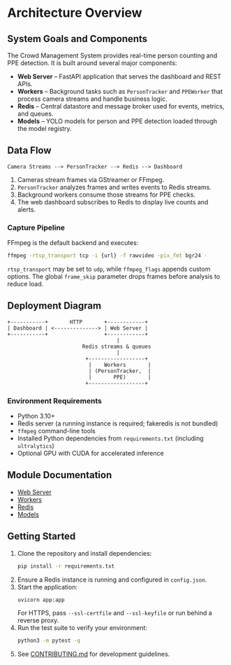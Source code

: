 # Architecture Overview

## System Goals and Components
The Crowd Management System provides real-time person counting and PPE detection. It is built around several major components:

- **Web Server** – FastAPI application that serves the dashboard and REST APIs.
- **Workers** – Background tasks such as `PersonTracker` and `PPEWorker` that process camera streams and handle business logic.
- **Redis** – Central datastore and message broker used for events, metrics, and queues.
- **Models** – YOLO models for person and PPE detection loaded through the model registry.

## Data Flow
```
Camera Streams --> PersonTracker --> Redis --> Dashboard
```
1. Cameras stream frames via GStreamer or FFmpeg.
2. `PersonTracker` analyzes frames and writes events to Redis streams.
3. Background workers consume those streams for PPE checks.
4. The web dashboard subscribes to Redis to display live counts and alerts.

### Capture Pipeline
FFmpeg is the default backend and executes:

```bash
ffmpeg -rtsp_transport tcp -i {url} -f rawvideo -pix_fmt bgr24 -
```

`rtsp_transport` may be set to `udp`, while `ffmpeg_flags` appends custom options. The global `frame_skip` parameter drops frames before analysis to reduce load.

## Deployment Diagram
```
+-----------+       HTTP       +------------+
| Dashboard | <--------------> | Web Server |
+-----------+                  +------------+
                                   |
                        Redis streams & queues
                                   |
                         +------------------+
                          |    Workers       |
                          | (PersonTracker,  |
                          |       PPE)       |
                         +------------------+
```

### Environment Requirements
- Python 3.10+
- Redis server (a running instance is required; fakeredis is not bundled)
- `ffmpeg` command-line tools
- Installed Python dependencies from `requirements.txt` (including `ultralytics`)
- Optional GPU with CUDA for accelerated inference

## Module Documentation
- [Web Server](web-server.md)
- [Workers](workers.md)
- [Redis](redis.md)
- [Models](models.md)

## Getting Started
1. Clone the repository and install dependencies:
   ```bash
   pip install -r requirements.txt
   ```
2. Ensure a Redis instance is running and configured in `config.json`.
3. Start the application:
   ```bash
   uvicorn app:app
   ```
   For HTTPS, pass `--ssl-certfile` and `--ssl-keyfile` or run behind a reverse proxy.
4. Run the test suite to verify your environment:
   ```bash
   python3 -m pytest -q
   ```
5. See [CONTRIBUTING.md](../CONTRIBUTING.md) for development guidelines.
